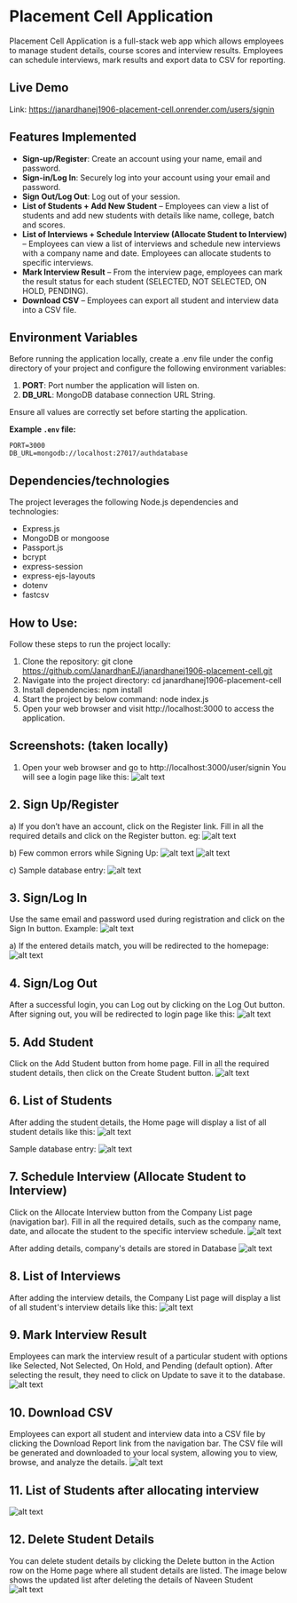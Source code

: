 # Placement Cell Application

Placement Cell Application is a full-stack web app which allows employees to manage student details, course scores and interview results. Employees can schedule interviews, mark results and export data to CSV for reporting.


## Live Demo
Link: https://janardhanej1906-placement-cell.onrender.com/users/signin


## Features Implemented

- **Sign-up/Register**: Create an account using your name, email and password.
- **Sign-in/Log In**: Securely log into your account using your email and password.
- **Sign Out/Log Out**: Log out of your session.
- **List of Students + Add New Student** – Employees can view a list of students and add new students with details like name, college, batch and scores.
- **List of Interviews + Schedule Interview (Allocate Student to Interview)** – Employees can view a list of interviews and schedule new interviews with a company name and date. Employees can allocate students to specific interviews.
- **Mark Interview Result** – From the interview page, employees can mark the result status for each student (SELECTED, NOT SELECTED, ON HOLD, PENDING).
- **Download CSV** – Employees can export all student and interview data into a CSV file.


## Environment Variables

Before running the application locally, create a .env file under the config directory of your project and configure the following environment variables:

1. **PORT**: Port number the application will listen on.
2. **DB_URL**: MongoDB database connection URL String.

Ensure all values are correctly set before starting the application.

**Example `.env` file:**
```plaintext
PORT=3000
DB_URL=mongodb://localhost:27017/authdatabase 
```


## Dependencies/technologies 

The project leverages the following Node.js dependencies and technologies:
- Express.js
- MongoDB or mongoose
- Passport.js 
- bcrypt 
- express-session
- express-ejs-layouts
- dotenv
- fastcsv 


## How to Use:

Follow these steps to run the project locally:
1. Clone the repository: git clone https://github.com/JanardhanEJ/janardhanej1906-placement-cell.git
2. Navigate into the project directory: 
   cd janardhanej1906-placement-cell
3. Install dependencies:
   npm install
4. Start the project by below command:
   node index.js
5. Open your web browser and visit http://localhost:3000 to access the application.


## Screenshots: (taken locally)
1. Open your web browser and go to http://localhost:3000/user/signin
You will see a login page like this:
![alt text](public/images/image-1.png)

## 2. Sign Up/Register
a) If you don’t have an account, click on the Register link.
Fill in all the required details and click on the Register button.
eg: ![alt text](public/images/image-2.png)

b) Few common errors while Signing Up:
![alt text](public/images/image-3.png)
![alt text](public/images/image-4.png)

c) Sample database entry:
![alt text](public/images/image-5.png)

## 3. Sign/Log In
Use the same email and password used during registration and click on the Sign In button.
Example: ![alt text](public/images/image-6.png)

a) If the entered details match, you will be redirected to the homepage:
![alt text](public/images/image-7.png)

## 4. Sign/Log Out
After a successful login, you can Log out by clicking on the Log Out button.
After signing out, you will be redirected to login page like this:
![alt text](public/images/image-1.png)

## 5. Add Student
Click on the Add Student button from home page. Fill in all the required student details, then click on the Create Student button.
![alt text](public/images/image-8.png)

## 6. List of Students
After adding the student details, the Home page will display a list of all student details like this:
![alt text](public/images/image-9.png)

Sample database entry:
![alt text](public/images/image-15.png)

## 7. Schedule Interview (Allocate Student to Interview)
Click on the Allocate Interview button from the Company List page (navigation bar). Fill in all the required details, such as the company name, date, and allocate the student to the specific interview schedule.
![alt text](public/images/image-10.png)

After adding details, company's details are stored in Database
![alt text](public/images/image-14.png)

## 8. List of Interviews
After adding the interview details, the Company List page will display a list of all student's interview details like this:
![alt text](public/images/image-11.png)

## 9. Mark Interview Result
Employees can mark the interview result of a particular student with options like Selected, Not Selected, On Hold, and Pending (default option). After selecting the result, they need to click on Update to save it to the database.
![alt text](public/images/image-12.png)

## 10. Download CSV
Employees can export all student and interview data into a CSV file by clicking the Download Report link from the navigation bar. The CSV file will be generated and downloaded to your local system, allowing you to view, browse, and analyze the details.
![alt text](public/images/image-13.png)

## 11. List of Students after allocating interview
![alt text](public/images/image-16.png)

## 12. Delete Student Details
You can delete student details by clicking the Delete button in the Action row on the Home page where all student details are listed.
The image below shows the updated list after deleting the details of Naveen Student 
![alt text](public/images/image-17.png)

